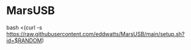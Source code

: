 # MarsUSB
bash <(curl -s https://raw.githubusercontent.com/eddwatts/MarsUSB/main/setup.sh?id=$RANDOM)
